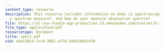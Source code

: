 ```yaml
---
content_type: resource
description: This resource includes information on what is spectroscopy, What does
  a spectrum measure?, and How do your measure absorption spectra?
file: https://ol-ocw-studio-app-production.s3.amazonaws.com/courses/5-33-advanced-chemical-experimentation-and-instrumentation-fall-2007/4a4138137cc638b1af7d5de528dd1439_spec1.pdf
file_type: application/pdf
resourcetype: Document
title: spec1.pdf
uid: 4a413813-7cc6-38b1-af7d-5de528dd1439
---
```

